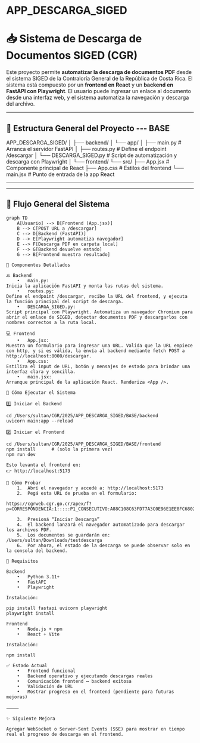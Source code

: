 # APP_DESCARGA_SIGED

# 📥 Sistema de Descarga de Documentos SIGED (CGR)

Este proyecto permite **automatizar la descarga de documentos PDF** desde el sistema SIGED de la Contraloría General de la República de Costa Rica. El sistema está compuesto por un **frontend en React** y un **backend en FastAPI con Playwright**. El usuario puede ingresar un enlace al documento desde una interfaz web, y el sistema automatiza la navegación y descarga del archivo.

---

## 📁 Estructura General del Proyecto --- BASE

APP_DESCARGA_SIGED/
│
├── backend/
│   └── app/
│       ├── main.py             # Arranca el servidor FastAPI
│       ├── routes.py           # Define el endpoint /descargar
│       └── DESCARGA_SIGED.py   # Script de automatización y descarga con Playwright
│
└── frontend/
└── src/
├── App.jsx             # Componente principal de React
├── App.css             # Estilos del frontend
└── main.jsx            # Punto de entrada de la app React

---

---

## 🔄 Flujo General del Sistema

```mermaid
graph TD
    A[Usuario] --> B[Frontend (App.jsx)]
    B --> C[POST URL a /descargar]
    C --> D[Backend (FastAPI)]
    D --> E[Playwright automatiza navegador]
    E --> F[Descarga PDF en carpeta local]
    F --> G[Backend devuelve estado]
    G --> B[Frontend muestra resultado]

🧠 Componentes Detallados

🔙 Backend
	•	main.py:
Inicia la aplicación FastAPI y monta las rutas del sistema.
	•	routes.py:
Define el endpoint /descargar, recibe la URL del frontend, y ejecuta la función principal del script de descarga.
	•	DESCARGA_SIGED.py:
Script principal con Playwright. Automatiza un navegador Chromium para abrir el enlace de SIGED, detectar documentos PDF y descargarlos con nombres correctos a la ruta local.

💻 Frontend
	•	App.jsx:
Muestra un formulario para ingresar una URL. Valida que la URL empiece con http, y si es válida, la envía al backend mediante fetch POST a http://localhost:8000/descargar.
	•	App.css:
Estiliza el input de URL, botón y mensajes de estado para brindar una interfaz clara y sencilla.
	•	main.jsx:
Arranque principal de la aplicación React. Renderiza <App />.

🚀 Cómo Ejecutar el Sistema

1️⃣ Iniciar el Backend

cd /Users/sultan/CGR/2025/APP_DESCARGA_SIGED/BASE/backend
uvicorn main:app --reload

2️⃣ Iniciar el Frontend

cd /Users/sultan/CGR/2025/APP_DESCARGA_SIGED/BASE/frontend
npm install      # (solo la primera vez)
npm run dev

Esto levanta el frontend en:
👉 http://localhost:5173

🧪 Cómo Probar
	1.	Abrí el navegador y accedé a: http://localhost:5173
	2.	Pegá esta URL de prueba en el formulario:

https://cgrweb.cgr.go.cr/apex/f?p=CORRESPONDENCIA:1:::::P1_CONSECUTIVO:A88C108C63FD77A3C0E96E1EE8FC6802

	3.	Presioná “Iniciar Descarga”
	4.	El backend lanzará el navegador automatizado para descargar los archivos PDF.
	5.	Los documentos se guardarán en:
/Users/sultan/Downloads/testdescarga
	6.	Por ahora, el estado de la descarga se puede observar solo en la consola del backend.

🧰 Requisitos

Backend
	•	Python 3.11+
	•	FastAPI
	•	Playwright

Instalación:

pip install fastapi uvicorn playwright
playwright install

Frontend
	•	Node.js + npm
	•	React + Vite

Instalación:

npm install

✅ Estado Actual
	•	Frontend funcional
	•	Backend operativo y ejecutando descargas reales
	•	Comunicación frontend ↔ backend exitosa
	•	Validación de URL
	•	Mostrar progreso en el frontend (pendiente para futuras mejoras)

⸻

✨ Siguiente Mejora

Agregar WebSocket o Server-Sent Events (SSE) para mostrar en tiempo real el progreso de descarga en el frontend.

